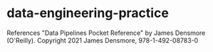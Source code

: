 # data-engineering-practice

References
"Data Pipelines Pocket Reference" by James Densmore (O'Reilly). Copyright 2021 James Densmore, 978-1-492-08783-0
